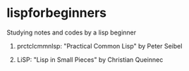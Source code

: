 # lispforbeginners
Studying notes and codes by a lisp beginner

1) prctclcmmnlsp: "Practical Common Lisp" by Peter Seibel

2) LiSP: "Lisp in Small Pieces" by Christian Queinnec
